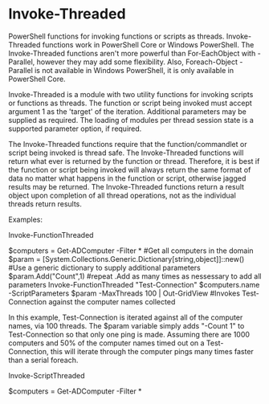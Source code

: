 # Invoke-Threaded
PowerShell functions for invoking functions or scripts as threads. Invoke-Threaded functions work in PowerShell Core or Windows PowerShell. The Invoke-Threaded functions aren't more powerful than For-EachObject with -Parallel, however they may add some flexibility. Also, Foreach-Object -Parallel is not available in Windows PowerShell, it is only available in PowerShell Core.

Invoke-Threaded is a module with two utility functions for invoking scripts or functions as threads. The function or script being invoked must accept argument 1 as the 'target' of the iteration. Additional parameters may be supplied as required. The loading of modules per thread session state is a supported parameter option, if required.

The Invoke-Threaded functions require that the function/commandlet or script being invoked is thread safe. The Invoke-Threaded functions will return what ever is returned by the function or thread. Therefore, it is best if the function or script being invoked will always return the same format of data no matter what happens in the function or script, otherwise jagged results may be returned. The Invoke-Threaded functions return a result object upon completion of all thread operations, not as the individual threads return results.

Examples:

Invoke-FunctionThreaded

   $computers = Get-ADComputer -Filter *                                  #Get all computers in the domain
   $param = [System.Collections.Generic.Dictionary[string,object]]::new() #Use a generic dictionary to supply additional parameters
   $param.Add("Count",1)                                                  #repeat .Add as many times as nessessary to add all parameters
   Invoke-FunctionThreaded "Test-Connection" $computers.name -ScriptParameters $param -MaxThreads 100 | Out-GridView #Invokes Test-Connection against the computer names collected
   
In this example, Test-Connection is iterated against all of the computer names, via 100 threads. The $param variable simply adds "-Count 1" to Test-Connection so that only one ping is made. Assuming there are 1000 computers and 50% of the computer names timed out on a Test-Connection, this will iterate through the computer pings many times faster than a serial foreach.

Invoke-ScriptThreaded

   $computers = Get-ADComputer -Filter *
   
